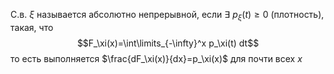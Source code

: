 С.в. $\xi$ называется абсолютно непрерывной, если $\exists\ p_\xi(t)\geq 0$ (плотность), такая, что
$$F_\xi(x)=\int\limits_{-\infty}^x p_\xi(t) dt$$
то есть выполняется $\frac{dF_\xi(x)}{dx}=p_\xi(x)$ для почти всех $x$
